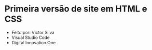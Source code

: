 # Primeira versão de site em HTML e CSS

- Feito por: Victor Silva
- Visual Studio Code
- Digital Innovation One
